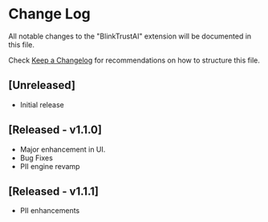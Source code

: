 # Change Log

All notable changes to the "BlinkTrustAI" extension will be documented in this file.

Check [Keep a Changelog](http://keepachangelog.com/) for recommendations on how to structure this file.

## [Unreleased]

- Initial release

## [Released - v1.1.0]

- Major enhancement in UI.
- Bug Fixes
- PII engine revamp

## [Released - v1.1.1]

- PII enhancements

